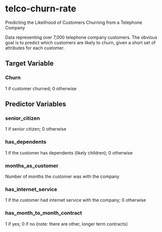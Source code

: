 # telco-churn-rate
Predicting the Likelihood of Customers Churning from a Telephone Company

Data representing over 7,000 telephone company customers.  The obvious goal is to predict which customers are likely to churn, given a short set of attributes for each customer.


## Target Variable
### Churn
1 if customer churned; 0 otherwise

## Predictor Variables
### senior_citizen
1 if senior citizen; 0 otherwise

### has_dependents
1 if the customer has dependents (likely children); 0 otherwise

### months_as_customer
Number of months the customer was with the company

### has_internet_service
1 if the customer had internet service with the company; 0 otherwise

### has_month_to_month_contract
1 if yes; 0 if no (note: there are other, longer term contracts)
